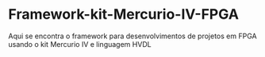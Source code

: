 # Framework-kit-Mercurio-IV-FPGA
Aqui se encontra o framework para desenvolvimentos de projetos em FPGA usando o kit Mercurio IV e linguagem HVDL
